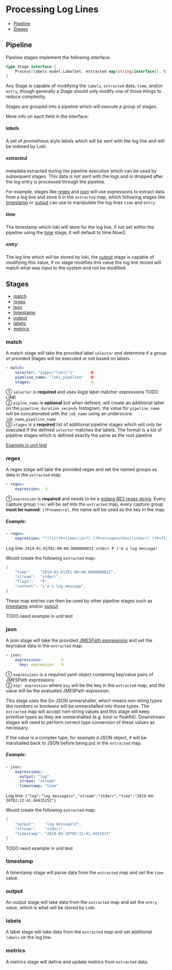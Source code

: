 # Processing Log Lines

  * [Pipeline](#pipeline)
  * [Stages](#stages)

## Pipeline

Pipeline stages implement the following interface:

```go
type Stage interface {
	Process(labels model.LabelSet, extracted map[string]interface{}, time *time.Time, entry *string)
}
```

Any Stage is capable of modifying the `labels`, `extracted` data, `time`, and/or `entry`, though generally a Stage should only modify one of those things to reduce complexity.

Stages are grouped into a pipeline which will execute a group of stages.

More info on each field in the interface:

##### labels

A set of prometheus style labels which will be sent with the log line and will be indexed by Loki.

##### extracted

metadata extracted during the pipeline execution which can be used by subsequent stages.  This data is not sent with the logs and is dropped after the log entry is processed through the pipeline.

For example, stages like [regex](#regex) and [json](#json) will use expressions to extract data from a log line and store it in the `extracted` map, which following stages like [timestamp](#timestamp) or [output](#output) can use to manipulate the log lines `time` and `entry`.

##### time

The timestamp which loki will store for the log line, if not set within the pipeline using the [time](#time) stage, it will default to time.Now().

##### entry

The log line which will be stored by loki, the [output](#output) stage is capable of modifying this value, if no stage modifies this value the log line stored will match what was input to the system and not be modified.

## Stages

  * [match](#match)
  * [regex](#regex)
  * [json](#json)
  * [timestamp](#timestamp)
  * [output](#output)
  * [labels](#labels)
  * [metrics](#metrics)  

### match

A match stage will take the provided label `selector` and determine if a group of provided Stages will be executed or not based on labels

```yaml
- match:
    selector: "{app=\"loki\"}"       ①
    pipeline_name: "loki_pipeline"   ②
    stages:                          ③
```
① `selector` is **required** and uses logql label matcher expressions TODO LINK  
② `piplne_name` is **optional** but when defined, will create an additional label on the `pipeline_duration_seconds` histogram, the value for `pipeline_name` will be concatenated with the `job_name` using an underscore: `job_name`_`pipeline_name`   
③ `stages` is a **required** list of additional pipeline stages which will only be executed if the defined `selector` matches the labels.  The format is a list of pipeline stages which is defined exactly the same as the root pipeline


[Example in unit test](../../pkg/logentry/match_test.go)

### regex

A regex stage will take the provided regex and set the named groups as data in the `extracted` map.

```yaml
- regex:
    expression:  ①
```

① `expression` is **required** and needs to be a [golang RE2 regex string](https://github.com/google/re2/wiki/Syntax). Every capture group `(re)` will be set into the `extracted` map, every capture group **must be named:** `(?P<name>re)`, the name will be used as the key in the map.

##### Example:

```yaml
- regex:
    expression: "^(?s)(?P<time>\\S+?) (?P<stream>stdout|stderr) (?P<flags>\\S+?) (?P<content>.*)$"
```
  
Log line: `2019-01-01T01:00:00.000000001Z stderr P i'm a log message!`

Would create the following `extracted` map:

```go
{
	"time":    "2019-01-01T01:00:00.000000001Z",
	"stream":  "stderr",
	"flags":   "P",
	"content": "i'm a log message",
}
```

These map entries can then be used by other pipeline stages such as [timestamp](#timestamp) and/or [output](#output) 

TODO need example in unit test

### json

A json stage will take the provided [JMESPath expressions](http://jmespath.org/) and set the key/value data in the `extracted` map.

```yaml
- json:
    expressions:        ①
      key: expression   ②
```

① `expressions` is a required yaml object containing key/value pairs of JMESPath expressions  
② `key: expression` where `key` will be the key in the `extracted` map, and the value will be the evaluated JMESPath expression.

This stage uses the Go JSON unmarshaller, which means non string types like numbers or booleans will be unmarshalled into those types.  The `extracted` map will accept non-string values and this stage will keep primitive types as they are unmarshalled (e.g. bool or float64).  Downstream stages will need to perform correct type conversion of these values as necessary.

If the value is a complex type, for example a JSON object, it will be marshalled back to JSON before being put in the `extracted` map.

##### Example:

```yaml
- json:
    expressions:
      output: "log"
      stream: "stream"
      timestamp: "time"
```

Log line: `{"log":"log message\n","stream":"stderr","time":"2019-04-30T02:12:41.8443515Z"}`

Would create the following `extracted` map:

```go
{
	"output":    "log message\n",
	"stream":    "stderr",
	"timestamp": "2019-04-30T02:12:41.8443515"
}
```
TODO need example in unit test

### timestamp

A timestamp stage will parse data from the `extracted` map and set the `time` value.

### output

An output stage will take data from the `extracted` map and set the `entry` value, which is what will be stored by Loki.

### labels

A label stage will take data from the `extracted` map and set additional `labels` on the log line.

### metrics

A metrics stage will define and update metrics from `extracted` data.
